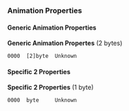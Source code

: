 ### Animation Properties

#### Generic Animation Properties

**Generic Animation Propertes** (2 bytes)

    0000  [2]byte  Unknown


#### Specific 2 Properties

**Specific 2 Properties** (1 byte)

    0000  byte     Unknown
